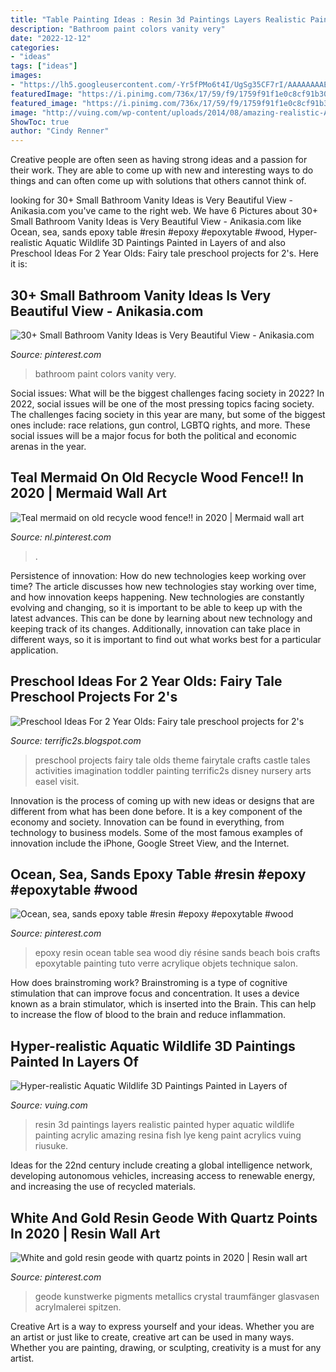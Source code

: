 ```yaml
---
title: "Table Painting Ideas : Resin 3d Paintings Layers Realistic Painted Hyper Aquatic Wildlife Painting Acrylic Amazing Resina Fish Lye Keng Paint Acrylics Vuing Riusuke"
description: "Bathroom paint colors vanity very"
date: "2022-12-12"
categories:
- "ideas"
tags: ["ideas"]
images:
- "https://lh5.googleusercontent.com/-Yr5fPMo6t4I/UgSg35CF7rI/AAAAAAAAEDQ/6TIuZoG7YIk/s640/blogger-image--1318625134.jpg"
featuredImage: "https://i.pinimg.com/736x/17/59/f9/1759f91f1e0c8cf91b30065e76200c48.jpg"
featured_image: "https://i.pinimg.com/736x/17/59/f9/1759f91f1e0c8cf91b30065e76200c48.jpg"
image: "http://vuing.com/wp-content/uploads/2014/08/amazing-realistic-Acrylics-Layers-Resin-3D-Paintings-9-800x800.jpg"
ShowToc: true
author: "Cindy Renner"
---
```



Creative people are often seen as having strong ideas and a passion for their work. They are able to come up with new and interesting ways to do things and can often come up with solutions that others cannot think of.

	

		
looking for 30+ Small Bathroom Vanity Ideas is Very Beautiful View - Anikasia.com you've came to the right web. We have 6 Pictures about 30+ Small Bathroom Vanity Ideas is Very Beautiful View - Anikasia.com like Ocean, sea, sands epoxy table #resin #epoxy #epoxytable #wood, Hyper-realistic Aquatic Wildlife 3D Paintings Painted in Layers of and also Preschool Ideas For 2 Year Olds: Fairy tale preschool projects for 2&#039;s. Here it is:
		
    
## 30+ Small Bathroom Vanity Ideas Is Very Beautiful View - Anikasia.com

<img loading=lazy src="https://i.pinimg.com/736x/86/ab/1d/86ab1d1e3df4aabffbc4cd3e852d769a.jpg" onerror="this.onerror=null;this.src='https://tse3.mm.bing.net/th?id=OIP.gc3RwYXUuuJRH97TNfkWsAHaLG&amp;pid=15.1';" alt="30+ Small Bathroom Vanity Ideas is Very Beautiful View - Anikasia.com">

_Source: pinterest.com_

>bathroom paint colors vanity very. 

	

Social issues: What will be the biggest challenges facing society in 2022?
In 2022, social issues will be one of the most pressing topics facing society. The challenges facing society in this year are many, but some of the biggest ones include: race relations, gun control, LGBTQ rights, and more. These social issues will be a major focus for both the political and economic arenas in the year.

    
## Teal Mermaid On Old Recycle Wood Fence!! In 2020 | Mermaid Wall Art

<img loading=lazy src="https://i.pinimg.com/736x/a6/03/ee/a603ee88df9f0b5137fe9354becafd51.jpg" onerror="this.onerror=null;this.src='https://tse4.mm.bing.net/th?id=OIP.YeDBiukvVx-J9USLZUf9ogHaNL&amp;pid=15.1';" alt="Teal mermaid on old recycle wood fence!! in 2020 | Mermaid wall art">

_Source: nl.pinterest.com_

>. 

	

Persistence of innovation: How do new technologies keep working over time?
The article discusses how new technologies stay working over time, and how innovation keeps happening. New technologies are constantly evolving and changing, so it is important to be able to keep up with the latest advances. This can be done by learning about new technology and keeping track of its changes. Additionally, innovation can take place in different ways, so it is important to find out what works best for a particular application.

    
## Preschool Ideas For 2 Year Olds: Fairy Tale Preschool Projects For 2&#039;s

<img loading=lazy src="https://lh5.googleusercontent.com/-Yr5fPMo6t4I/UgSg35CF7rI/AAAAAAAAEDQ/6TIuZoG7YIk/s640/blogger-image--1318625134.jpg" onerror="this.onerror=null;this.src='https://tse2.mm.bing.net/th?id=OIP.N9ScETeK-YzqAw5zXi9E8AAAAA&amp;pid=15.1';" alt="Preschool Ideas For 2 Year Olds: Fairy tale preschool projects for 2&#039;s">

_Source: terrific2s.blogspot.com_

>preschool projects fairy tale olds theme fairytale crafts castle tales activities imagination toddler painting terrific2s disney nursery arts easel visit. 

	

Innovation is the process of coming up with new ideas or designs that are different from what has been done before. It is a key component of the economy and society. Innovation can be found in everything, from technology to business models. Some of the most famous examples of innovation include the iPhone, Google Street View, and the Internet.

    
## Ocean, Sea, Sands Epoxy Table #resin #epoxy #epoxytable #wood

<img loading=lazy src="https://i.pinimg.com/736x/37/af/98/37af98dd4351fc3a5ca65e45d29c69a5.jpg" onerror="this.onerror=null;this.src='https://tse1.mm.bing.net/th?id=OIP.RnKs2uGs3m3LaO6yRKtLSwHaJ4&amp;pid=15.1';" alt="Ocean, sea, sands epoxy table #resin #epoxy #epoxytable #wood">

_Source: pinterest.com_

>epoxy resin ocean table sea wood diy résine sands beach bois crafts epoxytable painting tuto verre acrylique objets technique salon. 

	

How does brainstroming work?
Brainstroming is a type of cognitive stimulation that can improve focus and concentration. It uses a device known as a brain stimulator, which is inserted into the Brain. This can help to increase the flow of blood to the brain and reduce inflammation.

    
## Hyper-realistic Aquatic Wildlife 3D Paintings Painted In Layers Of

<img loading=lazy src="http://vuing.com/wp-content/uploads/2014/08/amazing-realistic-Acrylics-Layers-Resin-3D-Paintings-9-800x800.jpg" onerror="this.onerror=null;this.src='https://tse3.mm.bing.net/th?id=OIP.PokraLZK78AYiPJnUmnkewHaHa&amp;pid=15.1';" alt="Hyper-realistic Aquatic Wildlife 3D Paintings Painted in Layers of">

_Source: vuing.com_

>resin 3d paintings layers realistic painted hyper aquatic wildlife painting acrylic amazing resina fish lye keng paint acrylics vuing riusuke. 

	

Ideas for the 22nd century include creating a global intelligence network, developing autonomous vehicles, increasing access to renewable energy, and increasing the use of recycled materials.

    
## White And Gold Resin Geode With Quartz Points In 2020 | Resin Wall Art

<img loading=lazy src="https://i.pinimg.com/736x/17/59/f9/1759f91f1e0c8cf91b30065e76200c48.jpg" onerror="this.onerror=null;this.src='https://tse2.mm.bing.net/th?id=OIP.lwmziv7NhncfaOZF1kbnkAHaJ3&amp;pid=15.1';" alt="White and gold resin geode with quartz points in 2020 | Resin wall art">

_Source: pinterest.com_

>geode kunstwerke pigments metallics crystal traumfänger glasvasen acrylmalerei spitzen. 

	

Creative Art is a way to express yourself and your ideas. Whether you are an artist or just like to create, creative art can be used in many ways. Whether you are painting, drawing, or sculpting, creativity is a must for any artist.

